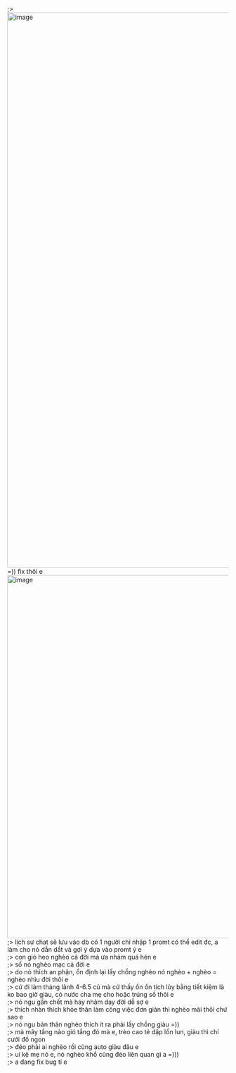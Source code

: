 ;> <img width="1815" height="1260" alt="image" src="https://github.com/user-attachments/assets/86366248-8873-43ef-881f-1b80b6c42bad" /><br>
=)) fix thôi e<br>
<img width="2267" height="824" alt="image" src="https://github.com/user-attachments/assets/2d673510-47e2-44ba-ab73-50cbfdcc3762" /><br>
;> lịch sự chat sẽ lưu vào db có 1 người chỉ nhập 1 promt có thể edit đc, a làm cho nó dẫn dắt và gợi ý dựa vào promt ý e<br>
;> con giò heo nghèo cả đời mà ưa nhảm quá hén e<br>
;> số nó nghèo mạc cả đời e<br>
;> do nó thích an phận, ổn định lại lấy chồng nghèo nó nghèo + nghèo = nghèo nhìu đời thôi e<br>
;> cứ đi làm tháng lãnh 4-6.5 củ mà cứ thấy ổn ổn tích lũy bằng tiết kiệm là ko bao giờ giàu, có nước cha mẹ cho hoặc trúng số thôi e<br>
;> nó ngu gần chết mà hay nhảm dạy đời dễ sợ e<br>
;> thích nhàn thích khỏe thân làm công việc đơn giản thì nghèo mãi thôi chứ sao e<br>
;> nó ngu bản thân nghèo thích ít ra phải lấy chồng giàu =))<br>
;> mà mây tầng nào gió tầng đó mà e, trèo cao té dập lồn lun, giàu thì chỉ cưới đồ ngon<br>
;> đéo phải ai nghèo rồi cũng auto giàu đâu e<br>
;> ui kệ mẹ nó e, nó nghèo khổ cũng đéo liên quan gì a =)))<br>
;> a đang fix bug tí e
